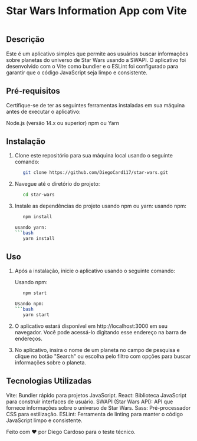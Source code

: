# Star Wars Information App com Vite

<img href="https://static.wikia.nocookie.net/ptstarwars/images/3/30/LogoSW.png/revision/latest/scale-to-width-down/1200?cb=20120702150758"/>

## Descrição
   Este é um aplicativo simples que permite aos usuários buscar informações sobre planetas do universo de Star Wars usando a SWAPI. O aplicativo foi desenvolvido com o Vite como bundler e o ESLint foi configurado para garantir que o código JavaScript seja limpo e consistente.

## Pré-requisitos
   Certifique-se de ter as seguintes ferramentas instaladas em sua máquina antes de executar o aplicativo:

   Node.js (versão 14.x ou superior)
   npm ou Yarn

## Instalação

1. Clone este repositório para sua máquina local usando o seguinte comando:
   ```bash
      git clone https://github.com/DiegoCard117/star-wars.git

2. Navegue até o diretório do projeto:
   ```bash
      cd star-wars

3. Instale as dependências do projeto usando npm ou yarn: 
   usando npm:
   ```bash
      npm install

   usando yarn:
   ```bash
      yarn install

## Uso

1. Após a instalação, inicie o aplicativo usando o seguinte comando:

   Usando npm:
   ```bash
      npm start

   Usando npm:
   ```bash
      yarn start

2. O aplicativo estará disponível em http://localhost:3000 em seu navegador. Você pode acessá-lo digitando esse endereço na barra de endereços.

3. No aplicativo, insira o nome de um planeta no campo de pesquisa e clique no botão "Search" ou escolha pelo filtro com opções para buscar informações sobre o planeta.

## Tecnologias Utilizadas
   Vite: Bundler rápido para projetos JavaScript.
   React: Biblioteca JavaScript para construir interfaces de usuário.
   SWAPI (Star Wars API): API que fornece informações sobre o universo de Star Wars.
   Sass: Pré-processador CSS para estilização.
   ESLint: Ferramenta de linting para manter o código JavaScript limpo e consistente.


Feito com ❤️ por Diego Cardoso para o teste técnico.
